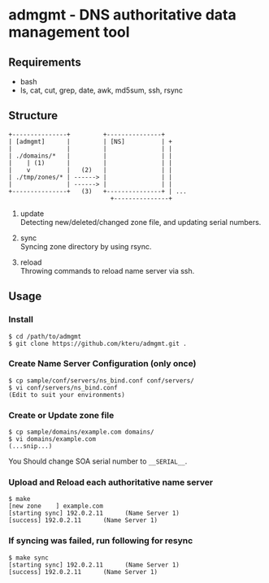 admgmt - DNS authoritative data management tool
===============================================

Requirements
------------

  * bash
  * ls, cat, cut, grep, date, awk, md5sum, ssh, rsync


Structure
---------

    +---------------+         +---------------+
    | [admgmt]      |         | [NS]          | +
    |               |         |               | |
    | ./domains/*   |         |               | |
    |    | (1)      |         |               | |
    |    v          |   (2)   |               | |
    | ./tmp/zones/* | ------> |               | |
    |               | ------> |               | |
    +---------------+   (3)   +---------------+ | ...
                                +---------------+

1. update  
Detecting new/deleted/changed zone file, and updating serial numbers.

2. sync  
Syncing zone directory by using rsync.

3. reload  
Throwing commands to reload name server via ssh.


Usage
-----

### Install

    $ cd /path/to/admgmt
    $ git clone https://github.com/kteru/admgmt.git .

### Create Name Server Configuration (only once)

    $ cp sample/conf/servers/ns_bind.conf conf/servers/
    $ vi conf/servers/ns_bind.conf
    (Edit to suit your environments)

### Create or Update zone file

    $ cp sample/domains/example.com domains/
    $ vi domains/example.com
    (...snip...)

You Should change SOA serial number to `__SERIAL__`.

### Upload and Reload each authoritative name server

    $ make
    [new zone    ] example.com
    [starting sync] 192.0.2.11      (Name Server 1)
    [success] 192.0.2.11      (Name Server 1)

### If syncing was failed, run following for resync

    $ make sync
    [starting sync] 192.0.2.11      (Name Server 1)
    [success] 192.0.2.11      (Name Server 1)

